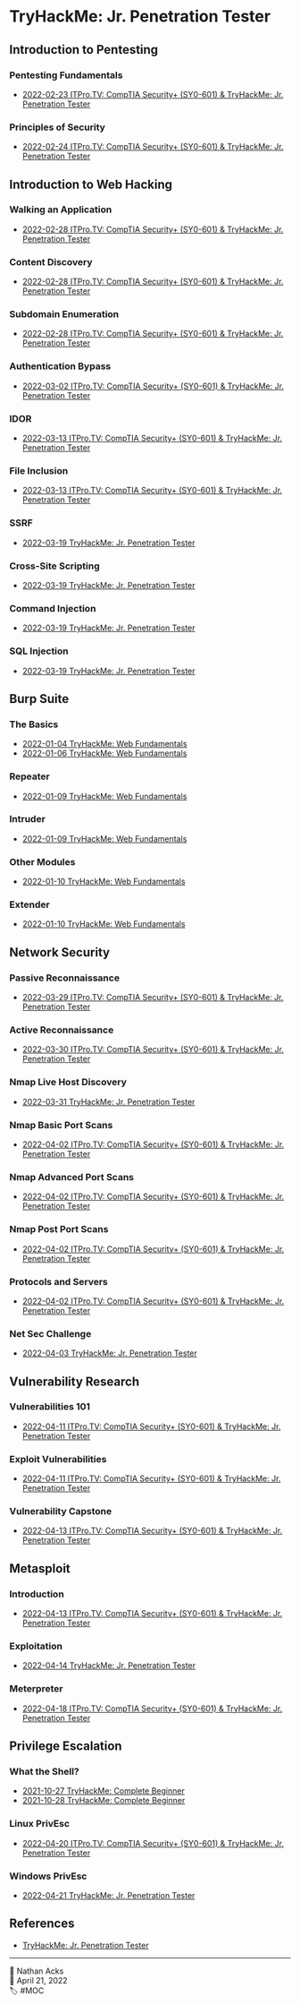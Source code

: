 # TryHackMe: Jr. Penetration Tester

## Introduction to Pentesting

### Pentesting Fundamentals

* [2022-02-23 ITPro.TV: CompTIA Security+ (SY0-601) & TryHackMe: Jr. Penetration Tester](../log/2022-02-23-itprotv-comptia-security-plus-and-tryhackme-jr-penetration-tester.md)

### Principles of Security

* [2022-02-24 ITPro.TV: CompTIA Security+ (SY0-601) & TryHackMe: Jr. Penetration Tester](../log/2022-02-24-itprotv-comptia-security-plus-and-tryhackme-jr-penetration-tester.md)

## Introduction to Web Hacking

### Walking an Application

* [2022-02-28 ITPro.TV: CompTIA Security+ (SY0-601) & TryHackMe: Jr. Penetration Tester](../log/2022-02-28-itprotv-comptia-security-plus-and-tryhackme-jr-penetration-tester.md)

### Content Discovery

* [2022-02-28 ITPro.TV: CompTIA Security+ (SY0-601) & TryHackMe: Jr. Penetration Tester](../log/2022-02-28-itprotv-comptia-security-plus-and-tryhackme-jr-penetration-tester.md)

### Subdomain Enumeration

* [2022-02-28 ITPro.TV: CompTIA Security+ (SY0-601) & TryHackMe: Jr. Penetration Tester](../log/2022-02-28-itprotv-comptia-security-plus-and-tryhackme-jr-penetration-tester.md)

### Authentication Bypass

* [2022-03-02 ITPro.TV: CompTIA Security+ (SY0-601) & TryHackMe: Jr. Penetration Tester](../log/2022-03-02-itprotv-comptia-security-plus-and-tryhackme-jr-penetration-tester.md)

### IDOR

* [2022-03-13 ITPro.TV: CompTIA Security+ (SY0-601) & TryHackMe: Jr. Penetration Tester](../log/2022-03-13-itprotv-comptia-security-plus-and-tryhackme-jr-penetration-tester.md)

### File Inclusion

* [2022-03-13 ITPro.TV: CompTIA Security+ (SY0-601) & TryHackMe: Jr. Penetration Tester](../log/2022-03-13-itprotv-comptia-security-plus-and-tryhackme-jr-penetration-tester.md)

### SSRF

* [2022-03-19 TryHackMe: Jr. Penetration Tester](../log/2022-03-19-tryhackme-jr-penetration-tester.md)

### Cross-Site Scripting

* [2022-03-19 TryHackMe: Jr. Penetration Tester](../log/2022-03-19-tryhackme-jr-penetration-tester.md)

### Command Injection

* [2022-03-19 TryHackMe: Jr. Penetration Tester](../log/2022-03-19-tryhackme-jr-penetration-tester.md)

### SQL Injection

* [2022-03-19 TryHackMe: Jr. Penetration Tester](../log/2022-03-19-tryhackme-jr-penetration-tester.md)

## Burp Suite

### The Basics

* [2022-01-04 TryHackMe: Web Fundamentals](../log/2022-01-04-tryhackme-web-fundamentals.md)
* [2022-01-06 TryHackMe: Web Fundamentals](../log/2022-01-06-tryhackme-web-fundamentals.md)

### Repeater

* [2022-01-09 TryHackMe: Web Fundamentals](../log/2022-01-09-tryhackme-web-fundamentals.md)

### Intruder

* [2022-01-09 TryHackMe: Web Fundamentals](../log/2022-01-09-tryhackme-web-fundamentals.md)

### Other Modules

* [2022-01-10 TryHackMe: Web Fundamentals](../log/2022-01-10-tryhackme-web-fundamentals.md)

### Extender

* [2022-01-10 TryHackMe: Web Fundamentals](../log/2022-01-10-tryhackme-web-fundamentals.md)

## Network Security

### Passive Reconnaissance

* [2022-03-29 ITPro.TV: CompTIA Security+ (SY0-601) & TryHackMe: Jr. Penetration Tester](../log/2022-03-29-itprotv-comptia-security-plus-and-tryhackme-jr-penetration-tester.md)

### Active Reconnaissance

* [2022-03-30 ITPro.TV: CompTIA Security+ (SY0-601) & TryHackMe: Jr. Penetration Tester](../log/2022-03-30-itprotv-comptia-security-plus-and-tryhackme-jr-penetration-tester.md)

### Nmap Live Host Discovery

* [2022-03-31 TryHackMe: Jr. Penetration Tester](../log/2022-03-31-tryhackme-jr-penetration-tester.md)

### Nmap Basic Port Scans

* [2022-04-02 ITPro.TV: CompTIA Security+ (SY0-601) & TryHackMe: Jr. Penetration Tester](../log/2022-04-02-itprotv-comptia-security-plus-and-tryhackme-jr-penetration-tester.md)

### Nmap Advanced Port Scans

* [2022-04-02 ITPro.TV: CompTIA Security+ (SY0-601) & TryHackMe: Jr. Penetration Tester](../log/2022-04-02-itprotv-comptia-security-plus-and-tryhackme-jr-penetration-tester.md)

### Nmap Post Port Scans

* [2022-04-02 ITPro.TV: CompTIA Security+ (SY0-601) & TryHackMe: Jr. Penetration Tester](../log/2022-04-02-itprotv-comptia-security-plus-and-tryhackme-jr-penetration-tester.md)

### Protocols and Servers

* [2022-04-02 ITPro.TV: CompTIA Security+ (SY0-601) & TryHackMe: Jr. Penetration Tester](../log/2022-04-02-itprotv-comptia-security-plus-and-tryhackme-jr-penetration-tester.md)

### Net Sec Challenge

* [2022-04-03 TryHackMe: Jr. Penetration Tester](../log/2022-04-03-tryhackme-jr-penetration-tester.md)

## Vulnerability Research

### Vulnerabilities 101

* [2022-04-11 ITPro.TV: CompTIA Security+ (SY0-601) & TryHackMe: Jr. Penetration Tester](../log/2022-04-11-itprotv-comptia-security-plus-and-tryhackme-jr-penetration-tester.md)

### Exploit Vulnerabilities

* [2022-04-11 ITPro.TV: CompTIA Security+ (SY0-601) & TryHackMe: Jr. Penetration Tester](../log/2022-04-11-itprotv-comptia-security-plus-and-tryhackme-jr-penetration-tester.md)

### Vulnerability Capstone

* [2022-04-13 ITPro.TV: CompTIA Security+ (SY0-601) & TryHackMe: Jr. Penetration Tester](../log/2022-04-13-itprotv-comptia-security-plus-and-tryhackme-jr-penetration-tester.md)

## Metasploit

### Introduction

* [2022-04-13 ITPro.TV: CompTIA Security+ (SY0-601) & TryHackMe: Jr. Penetration Tester](../log/2022-04-13-itprotv-comptia-security-plus-and-tryhackme-jr-penetration-tester.md)

### Exploitation

* [2022-04-14 TryHackMe: Jr. Penetration Tester](../log/2022-04-14-tryhackme-jr-penetration-tester.md)

### Meterpreter

* [2022-04-18 ITPro.TV: CompTIA Security+ (SY0-601) & TryHackMe: Jr. Penetration Tester](../log/2022-04-18-itprotv-comptia-security-plus-and-tryhackme-jr-penetration-tester.md)

## Privilege Escalation

### What the Shell?

* [2021-10-27 TryHackMe: Complete Beginner](../log/2021-10-27-tryhackme-complete-beginner.md)
* [2021-10-28 TryHackMe: Complete Beginner](../log/2021-10-28-tryhackme-complete-beginner.md)

### Linux PrivEsc

* [2022-04-20 ITPro.TV: CompTIA Security+ (SY0-601) & TryHackMe: Jr. Penetration Tester](../log/2022-04-20-itprotv-comptia-security-plus-and-tryhackme-jr-penetration-tester.md)

### Windows PrivEsc

* [2022-04-21 TryHackMe: Jr. Penetration Tester](../log/2022-04-21-tryhackme-jr-penetration-tester.md)

## References

* [TryHackMe: Jr. Penetration Tester](https://tryhackme.com/path/outline/jrpenetrationtester)

- - - -

<span aria-hidden="true">👤</span> Nathan Acks  
<span aria-hidden="true">📅</span> April 21, 2022  
<span aria-hidden="true">🏷️</span> #MOC

